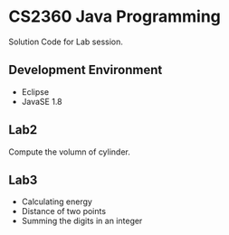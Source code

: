 # CS2360 Java Programming
Solution Code for Lab session.

## Development Environment
* Eclipse
* JavaSE 1.8

## Lab2
Compute the volumn of cylinder.

## Lab3
* Calculating energy
* Distance of two points
* Summing the digits in an integer
